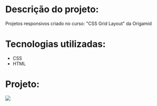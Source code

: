 # Descrição do projeto:

Projetos responsivos criado no curso: "CSS Grid Layout" da Origamid

# Tecnologias utilizadas:

- CSS
- HTML

# Projeto:

![](https://github.com/iorgama/origamid_grid_layout/blob/main/img/grid_layout.png)
